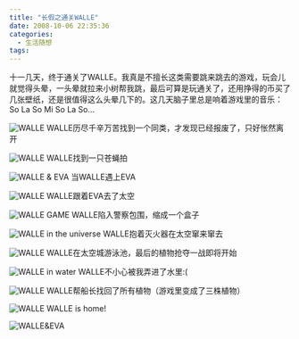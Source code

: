```yaml
---
title: "长假之通关WALLE"
date: 2008-10-06 22:35:36
categories:
  - 生活随想
tags:
---
```


十一几天，终于通关了WALLE。我真是不擅长这类需要跳来跳去的游戏，玩会儿就觉得头晕，一头晕就拉来小树帮我跳，最后可算是玩通关了，还用挣得的币买了几张壁纸，还是很值得这么头晕几下的。这几天脑子里总是响着游戏里的音乐：So La So Mi So La So... 

![WALLE](../../../images/2008/collage1.jpg) 
WALLE历尽千辛万苦找到一个同类，才发现已经报废了，只好怅然离开

![WALLE](../../../images/2008/snap002461.jpg) 
WALLE找到一只苍蝇拍

![WALLE & EVA](../../../images/2008/snap003051.jpg) 
当WALLE遇上EVA

![WALLE](../../../images/2008/snap003111.jpg) 
WALLE跟着EVA去了太空

![WALLE GAME](../../../images/2008/snap003271.jpg) 
WALLE陷入警察包围，缩成一个盒子

![WALLE in the universe](../../../images/2008/snap003321.jpg) 
WALLE抱着灭火器在太空窜来窜去

![WALLE](../../../images/2008/snap003511.jpg) 
WALLE在太空城游泳池，最后的植物抢夺一战即将开始

![WALLE in water](../../../images/2008/snap003481.jpg) 
WALLE不小心被我弄进了水里:(

![WALLE](../../../images/2008/snap003671.jpg) 
WALLE帮船长找回了所有植物（游戏里变成了三株植物）

![WALLE](../../../images/2008/snap003641.jpg) 
WALLE is home!

![WALLE&EVA](../../../images/2008/snap003831.jpg)